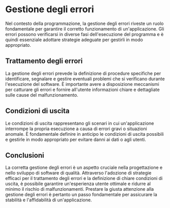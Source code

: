 # Gestione degli errori

Nel contesto della programmazione, la gestione degli errori riveste un ruolo fondamentale per garantire il corretto funzionamento di un'applicazione. Gli errori possono verificarsi in diverse fasi dell'esecuzione del programma e è quindi essenziale adottare strategie adeguate per gestirli in modo appropriato.

## Trattamento degli errori

La gestione degli errori prevede la definizione di procedure specifiche per identificare, segnalare e gestire eventuali problemi che si verificano durante l'esecuzione del software. È importante avere a disposizione meccanismi per catturare gli errori e fornire all'utente informazioni chiare e dettagliate sulle cause del malfunzionamento.

## Condizioni di uscita

Le condizioni di uscita rappresentano gli scenari in cui un'applicazione interrompe la propria esecuzione a causa di errori gravi o situazioni anomale. È fondamentale definire in anticipo le condizioni di uscita possibili e gestirle in modo appropriato per evitare danni ai dati o agli utenti.

## Conclusioni

La corretta gestione degli errori è un aspetto cruciale nella progettazione e nello sviluppo di software di qualità. Attraverso l'adozione di strategie efficaci per il trattamento degli errori e la definizione di chiare condizioni di uscita, è possibile garantire un'esperienza utente ottimale e ridurre al minimo il rischio di malfunzionamenti. Prestare la giusta attenzione alla gestione degli errori è pertanto un passo fondamentale per assicurare la stabilità e l'affidabilità di un'applicazione.